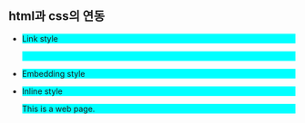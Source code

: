 ## html과 css의 연동

- Link style

  ​    <link rel="stylesheet" href="css/style.css">

- Embedding style

   <style>    
       h1 { color: red; }
       p  { background: aqua; } 
  	</style>

- Inline style

  <p style="background: aqua">This is a web page.</p>


